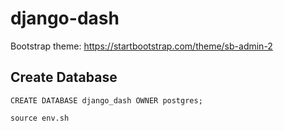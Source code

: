 # django-dash

Bootstrap theme: https://startbootstrap.com/theme/sb-admin-2

## Create Database

```
CREATE DATABASE django_dash OWNER postgres;
```

```
source env.sh
```